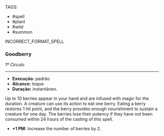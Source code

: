 TAGS:
- #spell
- #plant
- #wild
- #summon

INCORRECT_FORMAT_SPELL
###  Goodberry
*1º Círculo*
___
- **Execução:** padrão
- **Alcance:** toque
- **Duração:** instantâneo.

Up to 10 berries appear in your hand and are infused with magic for the duration. A creature can use its action to eat one berry. Eating a berry restores 1 hit point, and the berry provides enough nourishment to sustain a creature for one day. The berries lose their potency if they have not been consumed within 24 hours of the casting of this spell.

- **+1 PM:** Increase the number of berries by 2.
